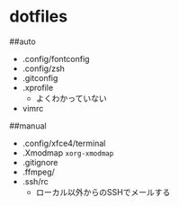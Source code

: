 dotfiles
===

##auto
* .config/fontconfig
* .config/zsh
* .gitconfig
* .xprofile
	* よくわかっていない
* vimrc

##manual
* .config/xfce4/terminal
* .Xmodmap `xorg-xmodmap`
* .gitignore
* .ffmpeg/
* .ssh/rc
	* ローカル以外からのSSHでメールする

